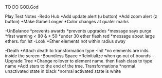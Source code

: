 TO DO
GOD.God

Play Test Notes
-Redo Hub
	*Add update alert (u button)
	*Add zoom alert (z button)
	*Make Game Longer
	*Color changes at quater marks

-UnBalance
	*prevents awards
	*prevents upgrades
	*message says purge
	*first warning < 80 & > 50
	*under 30 ether flash red
	*message about large ethers. for 1st
-Look
	*Ether elements not within radius sway

-Death
	*Attach death to transformation type
-Init
	*no elements are inits inside the screen
-Boundless Space
	*Reinitialize when go out of bounds
-Upgrade Tree
	*Change rollover to element name. then flash class to type name
	*Add stars to the end of the tree. Transformations
	*normal unactivated state in black
	*normal activated state is white
